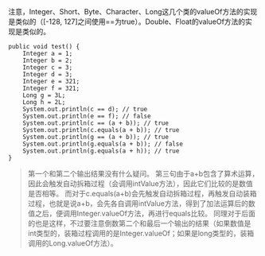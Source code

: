 注意，Integer、Short、Byte、Character、Long这几个类的valueOf方法的实现是类似的（[-128, 127]之间使用==为true）。Double、Float的valueOf方法的实现是类似的。

```
public void test() {
	Integer a = 1;
	Integer b = 2;
	Integer c = 3;
	Integer d = 3;
	Integer e = 321;
	Integer f = 321;
	Long g = 3L;
	Long h = 2L;
	System.out.println(c == d); // true
	System.out.println(e == f); // false
	System.out.println(c == (a + b)); // true
	System.out.println(c.equals(a + b)); // true
	System.out.println(g == (a + b)); // true
	System.out.println(g.equals(a + b)); // false
	System.out.println(g.equals(a + h)); // true
}
```
> 第一个和第二个输出结果没有什么疑问。
> 第三句由于a+b包含了算术运算，因此会触发自动拆箱过程（会调用intValue方法），因此它们比较的是数值是否相等。
> 而对于c.equals(a+b)会先触发自动拆箱过程，再触发自动装箱过程，也就是说a+b，会先各自调用intValue方法，得到了加法运算后的数值之后，便调用Integer.valueOf方法，再进行equals比较。
> 同理对于后面的也是这样，不过要注意倒数第二个和最后一个输出的结果（如果数值是int类型的，装箱过程调用的是Integer.valueOf；如果是long类型的，装箱调用的Long.valueOf方法）。
